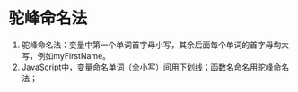 # 驼峰命名法

1. 驼峰命名法：变量中第一个单词首字母小写，其余后面每个单词的首字母均大写，例如myFirstName。
2. JavaScript中，变量命名单词（全小写）间用下划线；函数名命名用驼峰命名法；